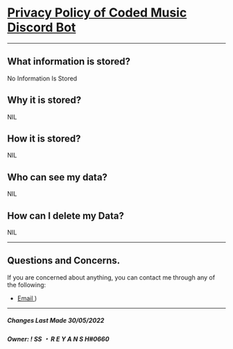 # **[Privacy Policy of Coded Music Discord Bot](https://dsc.gg/codedmusic)**






---

## **What information is stored?**

No Information Is Stored

## Why it is stored?
NIL

## How it is stored?
NIL

## Who can see my data?
NIL

## How can I delete my Data?
NIL


---

## **Questions and Concerns.**

If you are concerned about anything, you can contact me through any of the following:
- [Email ](reyansh.coder@gmail.com))
___
##### Changes Last Made 30/05/2022
##### Owner: ! SS ・ R E Y A N S H#0660
